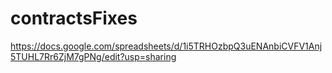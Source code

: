 # contractsFixes

https://docs.google.com/spreadsheets/d/1i5TRHOzbpQ3uENAnbiCVFV1Anj5TUHL7Rr6ZjM7gPNg/edit?usp=sharing
